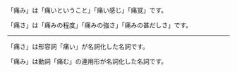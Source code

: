 「痛み」は「痛いということ」「痛い感じ」「痛覚」です。  
  
「痛さ」は「痛みの程度」「痛みの強さ」「痛みの甚だしさ」です。

---

「痛さ」は形容詞「痛い」が名詞化した名詞です。  
  
「痛み」は動詞「痛む」の連用形が名詞化した名詞です。

